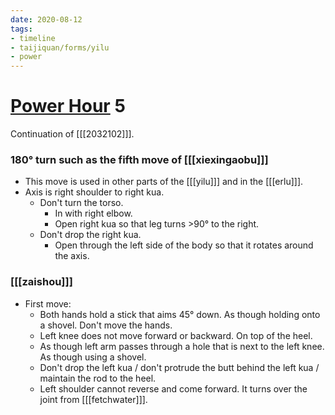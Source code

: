 ```yaml
---
date: 2020-08-12
tags:
- timeline
- taijiquan/forms/yilu
- power
---
```


# [Power Hour](http://practicalmethod.com/2020/08/pm-power-hour-classes/) 5

Continuation of [[[2032102]]].

### 180° turn such as the fifth move of [[[xiexingaobu]]]
* This move is used in other parts of the [[[yilu]]] and in the [[[erlu]]].
* Axis is right shoulder to right kua.
  * Don't turn the torso. 
    * In with right elbow.
    * Open right kua so that leg turns >90° to the right.
  * Don't drop the right kua.
    * Open through the left side of the body so that it rotates around the axis.

### [[[zaishou]]]
* First move:
  * Both hands hold a stick that aims 45° down. As though holding onto a shovel. Don't move the hands.
  * Left knee does not move forward or backward. On top of the heel.
  * As though left arm passes through a hole that is next to the left knee. As though using a shovel.
  * Don't drop the left kua / don't protrude the butt behind the left kua / maintain the rod to the heel. 
  * Left shoulder cannot reverse and come forward. It turns over the joint from [[[fetchwater]]].
